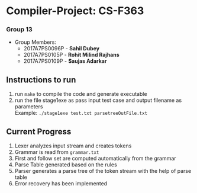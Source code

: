 # Compiler-Project: CS-F363

### Group 13
 - Group Members:
	- 2017A7PS0096P - **Sahil Dubey**
	- 2017A7PS0105P - **Rohit Milind Rajhans**
	- 2017A7PS0109P - **Saujas Adarkar**

## Instructions to run
  1. run `make` to compile the code and generate executable
  2. run the file stage1exe as pass input test case and output filename as parameters</br>
	Example: `./stage1exe test.txt parsetreeOutFile.txt`

## Current Progress
  1. Lexer analyzes input stream and creates tokens
  2. Grammar is read from `grammar.txt`
  3. First and follow set are computed automatically from the grammar
  4. Parse Table generated based on the rules
  5. Parser generates a parse tree of the token stream with the help of parse table
  6. Error recovery has been implemented

